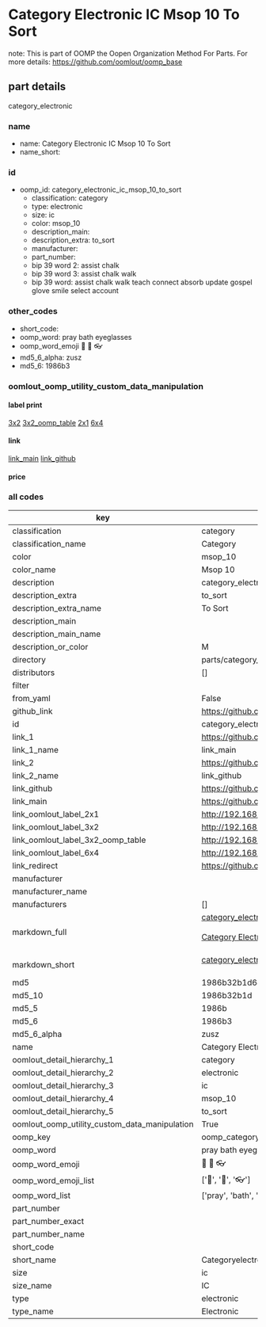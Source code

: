 # Category Electronic IC Msop 10 To Sort  

note: This is part of OOMP the Oopen Organization Method For Parts. For more details: https://github.com/oomlout/oomp_base

##  part details
  



category_electronic



### name
* name: Category Electronic IC Msop 10 To Sort
* name_short: 
### id
* oomp_id: category_electronic_ic_msop_10_to_sort
  * classification: category
  * type: electronic
  * size: ic
  * color: msop_10
  * description_main: 
  * description_extra: to_sort
  * manufacturer: 
  * part_number: 
  * bip 39 word 2: assist chalk
  * bip 39 word 3: assist chalk walk
  * bip 39 word: assist chalk walk teach connect absorb update gospel glove smile select account

### other_codes
* short_code: 
* oomp_word: pray bath eyeglasses
* oomp_word_emoji :pray: :bath: :eyeglasses:
* md5_6_alpha: zusz
* md5_6: 1986b3






### oomlout_oomp_utility_custom_data_manipulation
#### label print
[3x2](http://192.168.1.245:1112/?label=oomp%20zusz)
[3x2_oomp_table](http://192.168.1.108:1112/?label=oomp%20zusz)
[2x1](http://192.168.1.242:1112/?label=oomp%20zusz)
[6x4](http://192.168.1.55:1112/?label=oomp%20zusz)    

#### link

[link_main](https://github.com/oomlout/oomlout_oomp_version_1_messy/tree/main/parts/category_electronic_ic_msop_10_to_sort) [link_github](https://github.com/oomlout/oomlout_oomp_version_1_messy/tree/main/parts/category_electronic_ic_msop_10_to_sort)                             

#### price







### all codes 
| key | value |  
| --- | --- |  
| classification | category |  
| classification_name | Category |  
| color | msop_10 |  
| color_name | Msop 10 |  
| description | category_electronic |  
| description_extra | to_sort |  
| description_extra_name | To Sort |  
| description_main |  |  
| description_main_name |  |  
| description_or_color | M  |  
| directory | parts/category_electronic_ic_msop_10_to_sort |  
| distributors | [] |  
| filter |  |  
| from_yaml | False |  
| github_link | https://github.com/oomlout/oomlout_oomp_part_src/tree/main/parts/category_electronic_ic_msop_10_to_sort |  
| id | category_electronic_ic_msop_10_to_sort |  
| link_1 | https://github.com/oomlout/oomlout_oomp_version_1_messy/tree/main/parts/category_electronic_ic_msop_10_to_sort |  
| link_1_name | link_main |  
| link_2 | https://github.com/oomlout/oomlout_oomp_version_1_messy/tree/main/parts/category_electronic_ic_msop_10_to_sort |  
| link_2_name | link_github |  
| link_github | https://github.com/oomlout/oomlout_oomp_version_1_messy/tree/main/parts/category_electronic_ic_msop_10_to_sort |  
| link_main | https://github.com/oomlout/oomlout_oomp_version_1_messy/tree/main/parts/category_electronic_ic_msop_10_to_sort |  
| link_oomlout_label_2x1 | http://192.168.1.242:1112/?label=oomp%20zusz |  
| link_oomlout_label_3x2 | http://192.168.1.245:1112/?label=oomp%20zusz |  
| link_oomlout_label_3x2_oomp_table | http://192.168.1.108:1112/?label=oomp%20zusz |  
| link_oomlout_label_6x4 | http://192.168.1.55:1112/?label=oomp%20zusz |  
| link_redirect | https://github.com/oomlout/oomlout_oomp_version_1_messy/tree/main/parts/category_electronic_ic_msop_10_to_sort |  
| manufacturer |  |  
| manufacturer_name |  |  
| manufacturers | [] |  
| markdown_full | [category_electronic_ic_msop_10_to_sort](none)<br>[](none)<br>[Category Electronic Ic Msop 10 To Sort](none)<br><br> |  
| markdown_short | [category_electronic_ic_msop_10_to_sort](none)<br><br> |  
| md5 | 1986b32b1d64ddd003179de9ed09786e |  
| md5_10 | 1986b32b1d |  
| md5_5 | 1986b |  
| md5_6 | 1986b3 |  
| md5_6_alpha | zusz |  
| name | Category Electronic IC Msop 10 To Sort |  
| oomlout_detail_hierarchy_1 | category |  
| oomlout_detail_hierarchy_2 | electronic |  
| oomlout_detail_hierarchy_3 | ic |  
| oomlout_detail_hierarchy_4 | msop_10 |  
| oomlout_detail_hierarchy_5 | to_sort |  
| oomlout_oomp_utility_custom_data_manipulation | True |  
| oomp_key | oomp_category_electronic_ic_msop_10_to_sort |  
| oomp_word | pray bath eyeglasses |  
| oomp_word_emoji | :pray: :bath: :eyeglasses: |  
| oomp_word_emoji_list | [':pray:', ':bath:', ':eyeglasses:'] |  
| oomp_word_list | ['pray', 'bath', 'eyeglasses'] |  
| part_number |  |  
| part_number_exact |  |  
| part_number_name |  |  
| short_code |  |  
| short_name | Categoryelectronic |  
| size | ic |  
| size_name | IC |  
| type | electronic |  
| type_name | Electronic |  
